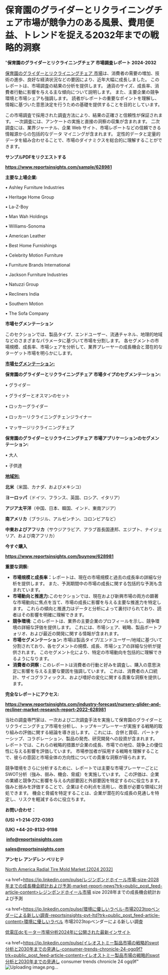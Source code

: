 # 保育園のグライダーとリクライニングチェア市場が競争力のある風景、費用便益、トレンドを捉える2032年までの戦略的洞察

"<strong>保育園のグライダーとリクライニングチェア 市場調査レポート 2024-2032</strong>

<a href=https://www.reportsinsights.com/sample/628981>保育園のグライダーとリクライニングチェア 市場</a>は、消費者の需要の増加、技術の進歩、良好な経済状況などの要因により、近年大幅に成長しました。 このレポートは、市場調査の結果の分析を提供します。 通貨のサイズ、成長率、消費者行動に影響を与える主な傾向について説明します。 また、主要企業の競争環境と市場シェアも強調します。 読者がレポートの重要なポイントを理解し、情報に基づいた意思決定を行うための基礎を提供することを目的としています。

この市場調査で採用された調査方法により、結果の正確さと信頼性が保証されます。 一次調査には、アンケートの実施と直接の洞察の収集が含まれます。 二次調査には、業界ジャーナル、企業 Web サイト、市場レポートなどの信頼できる情報源からの包括的なデータ マイニングが含まれます。 定性的データと定量的データを組み合わせることで、市場のダイナミクスを総合的に理解することができます。

<strong><b>サンプルPDFをリクエストする</b></strong>

<a href=https://www.reportsinsights.com/sample/628981><strong><u>https://www.reportsinsights.com/sample/628981</u></strong></a>

<strong>主要な上場企業:</strong>

• Ashley Furniture Industries

• Heritage Home Group

• La-Z-Boy

• Man Wah Holdings

• Williams-Sonoma

• American Leather

• Best Home Furnishings

• Celebrity Motion Furniture

• Furniture Brands International

• Jackson Furniture Industries

• Natuzzi Group

• Recliners India

• Southern Motion

• The Sofa Company

<strong>市場セグメンテーション</strong>

このセクションでは、製品タイプ、エンドユーザー、流通チャネル、地理的地域などのさまざまなパラメータに基づいて市場を分割します。 各セグメントの市場規模、成長率、市場シェアを分析して、業界プレーヤーの成長機会と潜在的なターゲット市場を明らかにします。

<strong><u>市場セグメンテーション</u></strong><strong><u>:</u></strong>

<strong>保育園のグライダーとリクライニングチェア 市場タイプのセグメンテーション:</strong>

• グライダー

• グライダーとオスマンのセット

• ロッカーグライダー

• ロッカーリクライニングチェンジライナー

• マッサージリクライニングチェア

<strong>保育園のグライダーとリクライニングチェア 市場アプリケーションのセグメンテーション:</strong>

• 大人

• 子供達

<strong><u>地域別</u></strong><strong><u>:</u></strong>

<strong>北米</strong>（米国、カナダ、およびメキシコ）

<strong>ヨーロッパ</strong>（ドイツ、フランス、英国、ロシア、イタリア）

<strong>アジア太平洋</strong>（中国、日本、韓国、インド、東南アジア）

<strong>南アメリカ</strong>（ブラジル、アルゼンチン、コロンビアなど）

<strong>中東およびアフリカ</strong>（サウジアラビア、アラブ首長国連邦、エジプト、ナイジェリア、および南アフリカ）

<strong>今すぐ購入</strong>

<a href=https://www.reportsinsights.com/buynow/628981><strong><u>https://www.reportsinsights.com/buynow/628981</u></strong></a>

<strong>重要な洞察:</strong>
<ul>
  <li><strong>市場規模と成長率：</strong>レポートは、現在の市場規模と過去の成長率の詳細な分析を提供します。 また、予測期間中の市場の成長に関する包括的な予測も含まれています。</li>
  <li><strong>市場動向と推進力:</strong>このセクションでは、現在および新興市場の両方の顕著な市場動向に焦点を当て、市場の成長に影響を与える主要な推進力を特定します。 これらの傾向と推進力はデータと分析によって裏付けられており、読者はその影響を明確に理解できます。</li>
  <li><strong>競争環境</strong>: このレポートは、業界の主要企業のプロフィールを示し、競争環境の詳細な評価を提供します。 これには、市場シェア、戦略、製品ポートフォリオ、および最近の開発に関する情報が含まれます。</li>
  <li><strong>市場セグメンテーション: </strong>市場は製品タイプ/エンドユーザー/地域に基づいて分割されており、各セグメントの規模、成長、市場シェアの詳細な分析が提供されます。 このセグメント化により、特定の市場動向を包括的に理解できるようになります。</li>
  <li><strong>消費者の洞察 : </strong>このレポートは消費者の行動と好みを調査し、購入の意思決定に影響を与える主要な要因を強調しています。 これは、消費者の人口統計、サイコグラフィックス、および嗜好の変化に関する貴重な洞察を提供します。</li>
</ul>
<strong>完全なレポートにアクセス:</strong>

<a href=https://www.reportsinsights.com/industry-forecast/nursery-glider-and-recliner-market-research-report-2022-628981><strong><u><b>https://www.reportsinsights.com/industry-forecast/nursery-glider-and-recliner-market-research-report-2022-628981</b></u></strong></a>

当社の調査専門家は、一次および二次調査手法を実施して保育園のグライダーとリクライニングチェア市場を分析し、トップキープレーヤーが実施する戦略的取り組みの評価に関する結論を導き出します。 これには、合併と買収、パートナーシップ、コラボレーション、製品の発売、研究開発への投資が含まれます。 レポートでは、これらの戦略的措置が企業の成長、市場での地位、競争上の優位性に与える影響を評価しています。 市場参加者が採用する戦略を理解することで、彼らの意図と市場全体の方向性についての貴重な洞察が得られます。

競争環境をさらに分析するために、レポートでは主要な市場プレーヤーごとにSWOT分析（強み、弱み、機会、脅威）を実施しています。 この評価は、企業の業績と競争力に影響を与える内部要因と外部要因を特定するのに役立ちます。 強みと弱みを評価することで、企業はその利点を活用し、改善が必要な領域に対処できます。 機会と脅威を特定することは、企業が潜在的な成長の見通しを特定し、リスクを軽減するのに役立ちます。

<strong>お問い合わせ：</strong>

<strong>(US) +1-214-272-0393</strong>

<strong>(UK) +44-20-8133-9198</strong>

<strong> </strong><a href=info@reportsinsights.com><strong><u>info@reportsinsights.com</u></strong></a>

<a href=sales@reportsinsights.com><strong><u>sales@reportsinsights.com</u></strong></a>

<strong>アンセレ アンデレン ベリヒテ</strong>

<a href=https://www.linkedin.com/pulse/north-america-radial-tire-mold-market-emerging-ystbf/>North America Radial Tire Mold Market [2024 2032]</a>

<a href=https://jp.linkedin.com/pulse/レジンボンドホイール市場-size-2028年までの成長機会統計および予測-market-report-news?trk=public_post_feed-article-content>レジンボンドホイール市場 size 2028年までの成長機会統計および予測</a>

<a href=https://jp.linkedin.com/pulse/環境に優しいラベル-市場2023topベンダーによる新しい調査-reportsinsights-pvt-ltd?trk=public_post_feed-article-content>環境に優しいラベル 市場2023topベンダーによる新しい調査</a>

<a href=https://www.linkedin.com/pulse/低電圧dcモーター市場分析2024年に公開された最新インサイト-reports-insights-expert-fg44e/>低電圧dcモーター市場分析2024年に公開された最新インサイト</a>

<a href=https://jp.linkedin.com/pulse/イレオストミー製品市場の戦略的swot分析と2030年までの見通し-consumer-trends-chronicle-24-ogq9f?trk=public_post_feed-article-content>イレオストミー製品市場の戦略的swot分析と2030年までの見通し consumer trends chronicle 24 ogq9f</a>"
![Uploading image.png…]()
